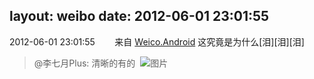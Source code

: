 layout: weibo
date: 2012-06-01 23:01:55
---
<meta name="referrer" content="no-referrer" />

2012-06-01 23:01:55  &nbsp;&nbsp;&nbsp;&nbsp;&nbsp;&nbsp; 来自 <a href="http://app.weibo.com/t/feed/l4RWD" rel="nofollow">Weico.Android</a>
这究竟是为什么[泪][泪][泪]
>  @李七月Plus: 清晰的有的 ​​​
>  ![图片](https://ww4.sinaimg.cn/large/4a5ddc53jw1dtj0ted7ihj.jpg)
